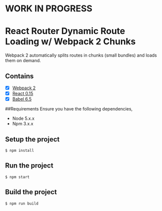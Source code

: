 # WORK IN PROGRESS

# React Router Dynamic Route Loading w/ Webpack 2 Chunks

Webpack 2 automatically splits routes in chunks (small bundles) and loads them on demand.

## Contains

- [x] [Webpack 2](https://webpack.github.io)
- [x] [React 0.15](https://facebook.github.io/react/)
- [x] [Babel 6.5](https://babeljs.io/)

##Requirements
Ensure you have the following dependencies,

- Node 5.x.x
- Npm 3.x.x

## Setup the project

```
$ npm install
```

## Run the project

```
$ npm start
```

## Build the project

```
$ npm run build
```
